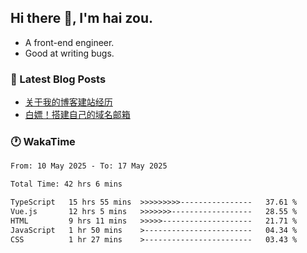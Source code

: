 ## Hi there 👋, I'm hai zou.

- A front-end engineer.
- Good at writing bugs.

### 📖 Latest Blog Posts
<!-- BLOG-POST-LIST:START -->
- [关于我的博客建站经历](https://www.izou.top/2025/01/blog-site-build/)
- [白嫖！搭建自己的域名邮箱](https://www.izou.top/2025/01/domain-mail/)
<!-- BLOG-POST-LIST:END -->

### 🕐 WakaTime
<!--START_SECTION:waka-->

```txt
From: 10 May 2025 - To: 17 May 2025

Total Time: 42 hrs 6 mins

TypeScript   15 hrs 55 mins  >>>>>>>>>----------------   37.61 %
Vue.js       12 hrs 5 mins   >>>>>>>------------------   28.55 %
HTML         9 hrs 11 mins   >>>>>--------------------   21.71 %
JavaScript   1 hr 50 mins    >------------------------   04.34 %
CSS          1 hr 27 mins    >------------------------   03.43 %
```

<!--END_SECTION:waka-->

